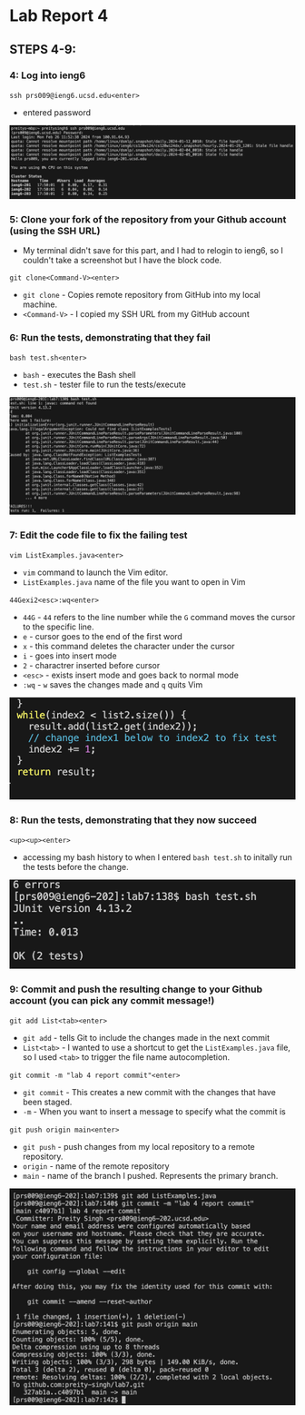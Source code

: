 # Lab Report 4

## STEPS 4-9:

### 4: Log into ieng6
`ssh prs009@ieng6.ucsd.edu<enter>`
* entered password

![Image](loginIeng6.png)

### 5: Clone your fork of the repository from your Github account (using the SSH URL)
* My terminal didn't save for this part, and I had to relogin to ieng6, so I couldn't take a screenshot but I have the block code.
```
git clone<Command-V><enter>
```
* `git clone` - Copies remote repository from GitHub into my local machine.
* `<Command-V>` - I copied my SSH URL from my GitHub account

### 6: Run the tests, demonstrating that they fail
`bash test.sh<enter>`
* `bash` - executes the Bash shell
* `test.sh` - tester file to run the tests/execute 

![Image](preFixTest.png)

### 7: Edit the code file to fix the failing test
`vim ListExamples.java<enter>`
* `vim` command to launch the Vim editor.
* `ListExamples.java` name of the file you want to open in Vim

`44Gexi2<esc>:wq<enter>`
* `44G` - `44` refers to the line number while the `G` command moves the cursor to the specific line.
* `e` - cursor goes to the end of the first word
* `x` - this command deletes the character under the cursor
* `i` - goes into insert mode
* `2` - charactrer inserted before cursor
* `<esc>` - exists insert mode and goes back to normal mode
* `:wq` - `w` saves the changes made and `q` quits Vim

![Image](fixTest.png)

### 8: Run the tests, demonstrating that they now succeed
 `<up><up><enter>`
 * accessing my bash history to when I entered `bash test.sh` to initally run the tests before the change.

![Image](testRun.png)

### 9: Commit and push the resulting change to your Github account (you can pick any commit message!)
`git add List<tab><enter>`
* `git add` - tells Git to include the changes made in the next commit
* `List<tab>` - I wanted to use a shortcut to get the `ListExamples.java` file, so I used `<tab>` to trigger the file name autocompletion.

`git commit -m "lab 4 report commit"<enter>`
* `git commit` - This creates a new commit with the changes that have been staged.
* `-m` - When you want to insert a message to specify what the commit is

`git push origin main<enter>`
* `git push` - push changes from my local repository to a remote repository.
* `origin` - name of the remote repository
* `main` - name of the branch I pushed. Represents the primary branch.

![Image](gitPushCommit.png)
